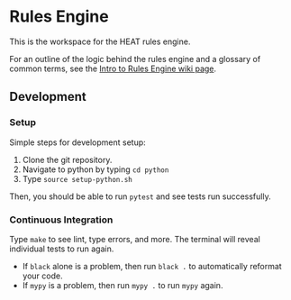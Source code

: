 # Rules Engine
This is the workspace for the HEAT rules engine. 

For an outline of the logic behind the rules engine and a glossary of common terms, see the [Intro to Rules Engine wiki page](https://github.com/codeforboston/home-energy-analysis-tool/wiki/Intro-to-Rules-Engine).

## Development

### Setup
Simple steps for development setup:

1. Clone the git repository.
2. Navigate to python by typing `cd python`
3. Type `source setup-python.sh`

Then, you should be able to run `pytest` and see tests run successfully.

### Continuous Integration
Type `make` to see lint, type errors, and more.  The terminal will reveal individual tests to run again.  
* If `black` alone is a problem, then run `black .` to automatically reformat your code.
* If `mypy` is a problem, then run `mypy .` to run `mypy` again.
